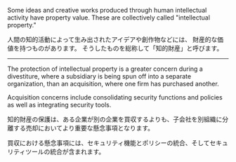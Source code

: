
Some ideas and creative works produced through human intellectual activity have property value. These are collectively called "intellectual property."

人間の知的活動によって生み出されたアイデアや創作物などには、 財産的な価値を持つものがあります。 そうしたものを総称して「知的財産」と呼びます。


---

The protection of intellectual property is a greater concern during a divestiture, where a subsidiary is being spun off into a separate organization, than an acquisition, where one firm has purchased another. 

Acquisition concerns include consolidating security functions and policies as well as integrating security tools.


知的財産の保護は、ある企業が別の企業を買収するよりも、子会社を別組織に分離する売却においてより重要な懸念事項となります。

買収における懸念事項には、セキュリティ機能とポリシーの統合、そしてセキュリティツールの統合が含まれます。
